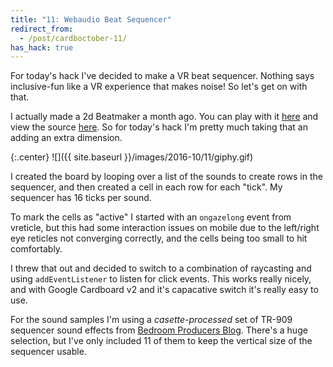 ```yaml
---
title: "11: Webaudio Beat Sequencer"
redirect_from:
  - /post/cardboctober-11/
has_hack: true
---
```


For today's hack I've decided to make a VR beat sequencer. Nothing says inclusive-fun like a VR experience that makes noise! So let's get on with that.

<!-- more -->

I actually made a 2d Beatmaker a month ago. You can play with it [here](https://blog.omgmog.net/beatmaker) and view the source [here](https://github.com/omgmog/beatmaker). So for today's hack I'm pretty much taking that an adding an extra dimension.

{:.center}
![]({{ site.baseurl }}/images/2016-10/11/giphy.gif)

I created the board by looping over a list of the sounds to create rows in the sequencer, and then created a cell in each row for each "tick". My sequencer has 16 ticks per sound.

To mark the cells as "active" I started with an `ongazelong` event from vreticle, but this had some interaction issues on mobile due to the left/right eye reticles not converging correctly, and the cells being too small to hit comfortably.

I threw that out and decided to switch to a combination of raycasting and using `addEventListener` to listen for click events. This works really nicely, and with Google Cardboard v2 and it's capacative switch it's really easy to use.

For the sound samples I'm using a _casette-processed_ set of TR-909 sequencer sound effects from [Bedroom Producers Blog](http://bedroomproducersblog.com/2014/04/24/roland-tr-909-samples/). There's a huge selection, but I've only included 11 of them to keep the vertical size of the sequencer usable.
